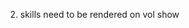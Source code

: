 <!-- 1) improve next button functionality for vols, can't just skip to id=1 if next vol doesn't exist -->

2) skills need to be rendered on vol show

<!-- 3) figure out placement of js -->
